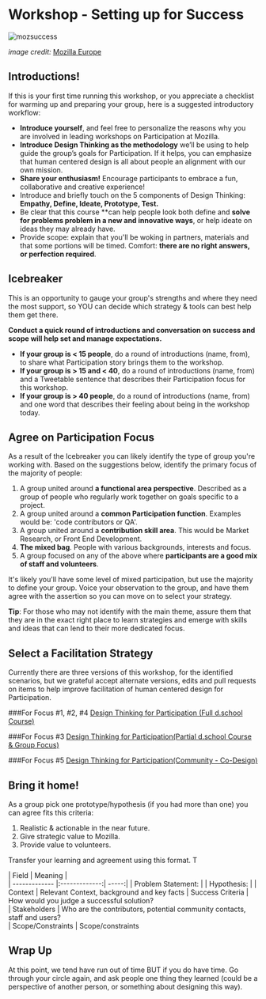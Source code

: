 # Workshop  - Setting up for Success

![mozsuccess](https://farm4.staticflickr.com/3934/15435620299_6473f04e8a_z.jpg)

*image credit:* [Mozilla Europe](https://www.flickr.com/photos/mozillaeu/)

## Introductions!

If this is your first time running this workshop, or you appreciate a checklist for warming up and preparing your group, here is a suggested introductory workflow:

* **Introduce yourself**, and feel free to personalize the reasons why you are involved in leading workshops on Participation at Mozilla.  
* **Introduce Design Thinking as the methodology** we’ll be using to help guide the group’s goals for Participation.  If it helps, you can emphasize that human centered design is all about people an alignment with our own mission.  
* **Share your enthusiasm!** Encourage participants to embrace a fun, collaborative and creative experience!
* Introduce and briefly touch on the 5 components of Design Thinking:
**Empathy, Define, Ideate, Prototype, Test.**
* Be clear that this course **can help people look both define and **solve for problems problem in a new and innovative ways**, or help ideate on ideas they may already have.
* Provide scope: explain that you'll be woking in partners, materials and that some portions will be timed.  Comfort:  **there are no right answers, or perfection required**.

## Icebreaker 

This is an opportunity to gauge your group's strengths and where they need the most support, so YOU can decide which strategy & tools can best help them get there.

**Conduct a quick round of introductions and conversation on success and scope will help set and manage expectations.** 

* **If your group is < 15 people**, do a round of introductions (name, from), to share what Participation story brings them to the workshop.
* **If your group is > 15 and < 40**, do a round of introductions (name, from) and a Tweetable sentence that describes their Participation focus for this workshop.
* **If your group is > 40 people**, do a round of introductions (name, from) and one word that describes their feeling about being in the workshop today. 

## Agree on Participation Focus

As a result of the Icebreaker you can likely identify the type of group you're working with. Based on the suggestions below, identify the primary focus of the majority of people:

1. A group united around **a functional area perspective**. Described as a group of people who regularly work together on goals specific to a project.  
2. A group united around a **common Participation function**. Examples would be: 'code contributors or QA'.
3. A group united around a **contribution skill area**.  This would be Market Research, or Front End Development.
4. **The mixed bag**.  People with various backgrounds, interests and focus.
5. A group focused on any of the above where **participants are a good mix of staff and volunteers**.

It's likely you'll have some level of mixed participation, but use the majority  to define your group.  Voice your observation to the group, and have them agree with the assertion so you can move on to select your strategy.  

**Tip**: For those who may not identify with the main theme, assure them that they are in the exact right place to learn strategies and emerge with skills and ideas that can lend to their more dedicated focus.

## Select a Facilitation Strategy 

Currently there are three versions of this workshop, for the identified scenarios, but we grateful accept alternate versions, edits and pull requests on items to help improve facilitation of human centered design for Participation.

###For Focus #1, #2, #4
  [Design Thinking for Participation (Full d.school Course)]()

###For Focus #3
  [Design Thinking for Participation(Partial d.school Course & Group Focus)]()
  
###For Focus #5
  [Design Thinking for Participation(Community - Co-Design)]()

## Bring it home!

As a group pick one prototype/hypothesis (if you had more than one) you can agree fits this criteria:

1. Realistic & actionable in the near future.
2. Give strategic value to Mozilla.
3. Provide value to volunteers.


Transfer your learning and agreement using this format.  T

| Field      |    Meaning      |  
| ------------- |:-------------:| -----:|
| Problem Statement: |
| Hypothesis: |
| Context      | Relevant Context, background and key facts 
| Success Criteria     | How would you judge a successful solution?    
| Stakeholders | Who are the contributors, potential community contacts, staff and users?     
| Scope/Constraints | Scope/constraints  

## Wrap Up

At this point, we tend have run out of time BUT if you do have time.  Go through your circle again, and ask people one thing they learned (could be a perspective of another person, or something about designing this way).

   


